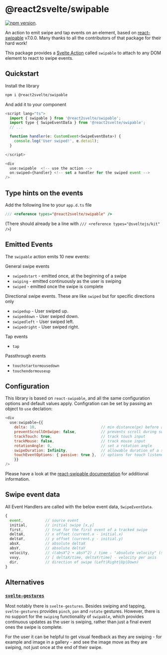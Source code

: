 # @react2svelte/swipable

[![npm version](https://img.shields.io/npm/v/@react2svelte/swipable.svg)](https://www.npmjs.com/package/@react2svelte/swipable).

An action to emit swipe and tap events on an element, based on [react-swipable](https://www.npmjs.com/package/react-swipeable) v7.0.0. Many thanks to all the contributors of that package for their hard work!

This package provides a [Svelte Action](https://svelte.dev/tutorial/actions) called `swipable` to attach to any DOM element to react to swipe events.

## Quickstart

Install the library

```bash
npm i @react2svelte/swipable
```

And add it to your component

```js
<script lang="ts">
  import { swipable } from '@react2svelte/swipable';
  import type { SwipeEventData } from '@react2svelte/swipable';
  // ...

  function handler(e: CustomEvent<SwipeEventData>) {
    console.log('User swiped!', e.detail);
  }

</script>

<div
  use:swipable  <!-- use the action -->
  on:swiped={handler} <!-- set a handler for the swiped event -->
/>
```

## Type hints on the events

Add the following line to your `app.d.ts` file

```js
/// <reference types="@react2svelte/swipable" />
```

(There should already be a line with `/// <reference types="@sveltejs/kit" />`)

## Emitted Events

The `swipable` action emits 10 new events:

General swipe events

- `swipedstart` - emitted once, at the beginning of a swipe
- `swiping` - emitted continuously as the user is swiping
- `swiped` - emitted once the swipe is complete

Directional swipe events. These are like `swiped` but for specific directions only

- `swipedup` - User swiped up.
- `swipeddown` - User swiped down.
- `swipedleft` - User swiped left.
- `swipedright` - User swiped right.

Tap events

- `tap`

Passthrough events

- `touchstartormousedown`
- `touchendormouseup`

## Configuration

This library is based on `react-swipable`, and all the same configuration options and default values apply. Configration can be set by passing an object to `use` declation:

```js
<div
  use:swipable={{
    delta: 10,                             // min distance(px) before a swipe starts. *See Notes*
    preventScrollOnSwipe: false,           // prevents scroll during swipe (*See Details*)
    trackTouch: true,                      // track touch input
    trackMouse: false,                     // track mouse input
    rotationAngle: 0,                      // set a rotation angle
    swipeDuration: Infinity,               // allowable duration of a swipe (ms). *See Notes*
    touchEventOptions: { passive: true },  // options for touch listeners (*See Details*)
    }}
/>
```

Please have a look at the [react-swipable documentation](https://www.npmjs.com/package/react-swipeable) for additional information.

## Swipe event data

All Event Handlers are called with the below event data, `SwipeEventData`.

```js
{
  event,          // source event
  initial,        // initial swipe [x,y]
  first,          // true for the first event of a tracked swipe
  deltaX,         // x offset (current.x - initial.x)
  deltaY,         // y offset (current.y - initial.y)
  absX,           // absolute deltaX
  absY,           // absolute deltaY
  velocity,       // √(absX^2 + absY^2) / time - "absolute velocity" (speed)
  vxvy,           // [ deltaX/time, deltaY/time] - velocity per axis
  dir,            // direction of swipe (Left|Right|Up|Down)
}
```

## Alternatives

### [`svelte-gestures`](https://github.com/Rezi/svelte-gestures)

Most notably there is `svelte-gestures`. Besides swiping and tapping, `svelte-gestures` provides `pinch`, `pan` and `rotate` gestures. However, there is no support for  the `swiping` functionality of `swipable`, which provides continuous updates as the user is swiping, rather than just a final event ones the swipe is complete.

For the user it can be helpful to get visual feedback as they are swiping - for example and image in a gallery - and see the image move as they are swiping, not just once at the end of their swipe.
